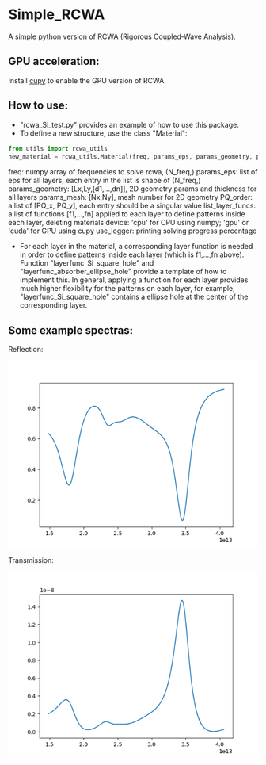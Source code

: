 # Simple_RCWA
A simple python version of RCWA (Rigorous Coupled‐Wave Analysis).


## GPU acceleration:
Install [cupy](https://cupy.dev/) to enable the GPU version of RCWA.


## How to use:
* "rcwa_Si_test.py" provides an example of how to use this package.
* To define a new structure, use the class "Material":
```python
from utils import rcwa_utils
new_material = rcwa_utils.Material(freq, params_eps, params_geometry, params_mesh, PQ_order, list_layer_funcs, device='cpu', use_logger=True)
```
freq: numpy array of frequencies to solve rcwa, (N_freq,)
params_eps: list of eps for all layers, each entry in the list is shape of (N_freq,)
params_geometry: [Lx,Ly,[d1,...,dn]], 2D geometry params and thickness for all layers
params_mesh: [Nx,Ny], mesh number for 2D geometry
PQ_order: a list of [PQ_x, PQ_y], each entry should be a singular value
list_layer_funcs: a list of functions [f1,...,fn] applied to each layer to define patterns inside each layer, deleting materials
device: 'cpu' for CPU using numpy; 'gpu' or 'cuda' for GPU using cupy
use_logger: printing solving progress percentage

* For each layer in the material, a corresponding layer function is needed in order to define patterns inside each layer (which is f1,...,fn above).
Function "layerfunc_Si_square_hole" and "layerfunc_absorber_ellipse_hole" provide a template of how to implement this. In general, applying a function
for each layer provides much higher flexibility for the patterns on each layer, for example, "layerfunc_Si_square_hole" contains a ellipse hole at the
center of the corresponding layer.


## Some example spectras:

Reflection:

![](https://github.com/GuoyaoShen/Simple_RCWA/blob/main/figs/R.png)

Transmission:

![](https://github.com/GuoyaoShen/Simple_RCWA/blob/main/figs/T.png)
